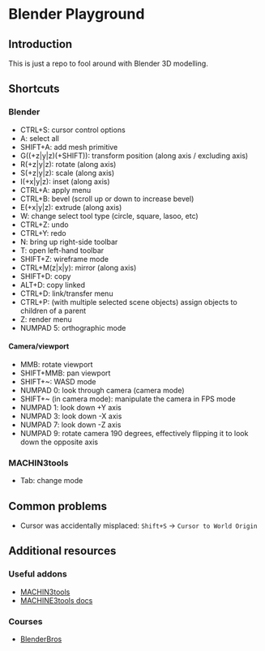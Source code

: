 # Blender Playground

## Introduction

This is just a repo to fool around with Blender 3D modelling.

## Shortcuts

### Blender

* CTRL+S: cursor control options
* A: select all
* SHIFT+A: add mesh primitive
* G((+z|y|z)(+SHIFT)): transform position (along axis / excluding axis)
* R(+z|y|z): rotate (along axis)
* S(+z|y|z): scale (along axis)
* I(+x|y|z): inset (along axis)
* CTRL+A: apply menu
* CTRL+B: bevel (scroll up or down to increase bevel)
* E(+x|y|z): extrude (along axis)
* W: change select tool type (circle, square, lasoo, etc)
* CTRL+Z: undo
* CTRL+Y: redo
* N: bring up right-side toolbar
* T: open left-hand toolbar
* SHIFT+Z: wireframe mode
* CTRL+M(z|x|y): mirror (along axis)
* SHIFT+D: copy
* ALT+D: copy linked
* CTRL+D: link/transfer menu
* CTRL+P: (with multiple selected scene objects) assign objects to children of a parent
* Z: render menu
* NUMPAD 5: orthographic mode

#### Camera/viewport

* MMB: rotate viewport
* SHIFT+MMB: pan viewport
* SHIFT+~: WASD mode
* NUMPAD 0: look through camera (camera mode)
* SHIFT+~ (in camera mode): manipulate the camera in FPS mode
* NUMPAD 1: look down +Y axis
* NUMPAD 3: look down -X axis
* NUMPAD 7: look down -Z axis
* NUMPAD 9: rotate camera 190 degrees, effectively flipping it to look down the opposite axis

### MACHIN3tools

* Tab: change mode

## Common problems

* Cursor was accidentally misplaced: `Shift+S` -> `Cursor to World Origin`

## Additional resources

### Useful addons

* [MACHIN3tools](https://gumroad.com/l/machin3tools)
* [MACHINE3tools docs](https://machin3.io/MACHIN3tools/docs/)

### Courses

* [BlenderBros](https://www.blenderbros.com/)

